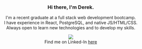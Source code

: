 <h3 align=center> Hi there, I'm Derek. </h3>
<p align=center> 
I'm a recent graduate at a full stack web development bootcamp. <br>
I have experience in React, PostgreSQL, and native JS/HTML/CSS. <br>
Always open to learn new technologies and to develop my skills. <br>
</p>

<div align=center>
<img src="https://github-readme-stats.vercel.app/api/top-langs/?username=luiderek&layout=compact&langs_count=4&theme=github_dark&hide_title=true">
</div>

<div align=center>
Find me on Linked-In <a href="https://www.linkedin.com/in/derek-lui/"> here </a>
</div>
